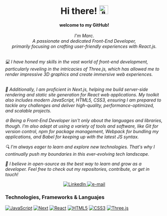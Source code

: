 <h1 align="center">Hi there! <img src="https://github.com/wervlad/wervlad/assets/24524555/766d336d-b87d-44ba-807c-c51de2bc6b4d" width="28px" alt="👋"></h1>

<p align="center">
    <b>welcome to my GitHub!</b><br><br>
    <i>
        I'm Marc.<br>
        A passionate and dedicated Front-End Developer,<br>
        primarily focusing on crafting user-friendly experiences with React.js.<br>
    </i><br>
    <i>
    <div>
💻 I have honed my skills in the vast world of front-end development, particularly reveling in the intricacies of Three.js, which has allowed me to render impressive 3D graphics and create immersive web experiences.
        <br><br>

🚀 Additionally, I am proficient in Next.js, helping me build server-side rendering and static site generation for React web applications. My toolkit also includes modern JavaScript, HTML5, CSS3, ensuring I am prepared to tackle any challenges and deliver high-quality, performance-optimized, and scalable projects.<br>

🌐 Being a Front-End Developer isn't only about the languages and libraries, though. I'm also adept at using a variety of tools and software, like Git for version control, npm for package management, Webpack for bundling my applications, and Babel for keeping up with the latest JS syntax.<br>

🔍 I'm always eager to learn and explore new technologies. That's why I continually push my boundaries in this ever-evolving tech landscape.<br>

🤝 I believe in open-source as the best way to learn and grow as a developer. Feel free to check out my repositories, contribute, or get in touch!<br>
</div>
</i>
<div align="center">
<a href="https://www.linkedin.com/in/marc-morado/">
<img src="https://img.shields.io/badge/LinkedIn-blue?style=flat-square&logo=linkedin" alt="LinkedIn">
</a>
<a href="mailto:marcmp96@gmail.com">
<img src="https://img.shields.io/badge/Email-blue?style=flat-square&logo=gmail&logoColor=white" alt="e-mail">
</a>
</div>
</p>

### Technologies, Frameworks & Languajes

[![JavaScript](https://img.shields.io/badge/javascript-black?style=for-the-badge&logo=javascript)](https://github.com/MarcMorado)
[![Next](https://img.shields.io/badge/django-black?style=for-the-badge&logo=django)](https://github.com/MarcMorado)
[![React](https://img.shields.io/badge/react-black?style=for-the-badge&logo=react)](https://github.com/MarcMorado)
[![HTML5](https://img.shields.io/badge/html5-black?style=for-the-badge&logo=html5)](https://github.com/MarcMorado)
[![CSS3](https://img.shields.io/badge/css3-black?style=for-the-badge&logo=css3)](https://github.com/MarcMorado)
[![Three.js](https://img.shields.io/badge/clojure-black?style=for-the-badge&logo=clojure)](https://github.com/MarcMorado)
